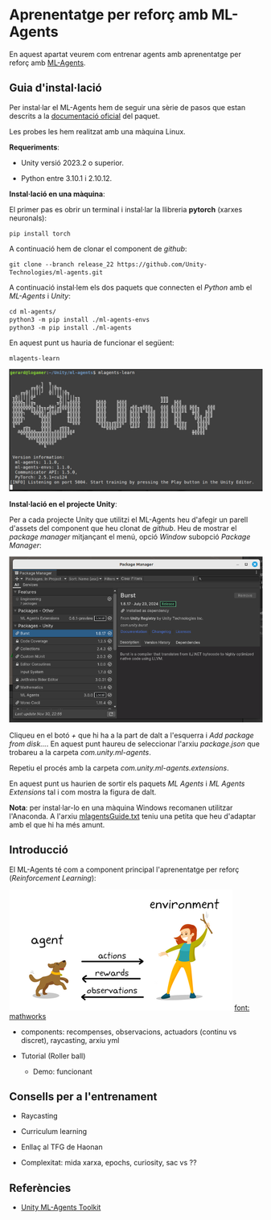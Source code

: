 # Aprenentatge per reforç amb ML-Agents

En aquest apartat veurem com entrenar agents amb aprenentatge per reforç amb [ML-Agents](https://github.com/Unity-Technologies/ml-agents).

## Guia d'instal·lació

Per instal·lar el ML-Agents hem de seguir una sèrie de pasos que estan descrits a la [documentació oficial](https://github.com/Unity-Technologies/ml-agents/blob/develop/docs/Installation.md) del paquet.

Les probes les hem realitzat amb una màquina Linux.

**Requeriments**:

- Unity versió 2023.2 o superior.

- Python entre 3.10.1 i 2.10.12.

**Instal·lació en una màquina**:

El primer pas es obrir un terminal i instal·lar la llibreria **pytorch** (xarxes neuronals):

```
pip install torch
```

A continuació hem de clonar el component de *github*:

```
git clone --branch release_22 https://github.com/Unity-Technologies/ml-agents.git
```

A continuació instal·lem els dos paquets que connecten el *Python* amb el *ML-Agents* i *Unity*:

```
cd ml-agents/
python3 -m pip install ./ml-agents-envs
python3 -m pip install ./ml-agents
```

En aquest punt us hauria de funcionar el següent:

```
mlagents-learn
```

![captura](mlagents-learn.png)


**Instal·lació en el projecte Unity**:

Per a cada projecte Unity que utilitzi el ML-Agents heu d'afegir un parell d'assets del component que heu clonat de *github*. Heu de mostrar el *package manager* mitjançant el menú, opció *Window* subopció *Package Manager*:

![captura](package-manager.png)

Cliqueu en el botó *+* que hi ha a la part de dalt a l'esquerra i *Add package from disk...*. En aquest punt haureu de seleccionar l'arxiu *package.json* que trobareu a la carpeta *com.unity.ml-agents*.

Repetiu el procés amb la carpeta *com.unity.ml-agents.extensions*. 

En aquest punt us haurien de sortir els paquets *ML Agents* i *ML Agents Extensions* tal i com mostra la figura de dalt.

**Nota**: per instal·lar-lo en una màquina Windows recomanen utilitzar l'Anaconda. A l'arxiu [mlagentsGuide.txt](mlagentsGuide.txt) teniu una petita que heu d'adaptar amb el que hi ha més amunt.


## Introducció

El ML-Agents té com a component principal l'aprenentatge per reforç (*Reinforcement Learning*):

![esquema](reinforcement.png)
[font: mathworks](https://de.mathworks.com/discovery/reinforcement-learning.html)

- components: recompenses, observacions, actuadors (continu vs discret), raycasting, arxiu yml

- Tutorial (Roller ball)
  - Demo: funcionant

## Consells per a l'entrenament

- Raycasting

- Curriculum learning

- Enllaç al TFG de Haonan

- Complexitat: mida xarxa, epochs, curiosity, sac vs ??

## Referències

- [Unity ML-Agents Toolkit](https://github.com/Unity-Technologies/ml-agents)
